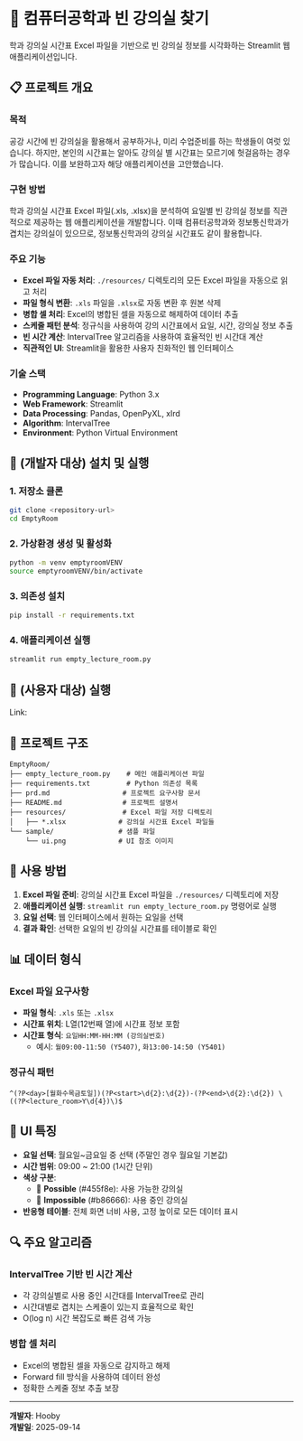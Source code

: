 # 🏫 컴퓨터공학과 빈 강의실 찾기

학과 강의실 시간표 Excel 파일을 기반으로 빈 강의실 정보를 시각화하는 Streamlit 웹 애플리케이션입니다.

## 📋 프로젝트 개요

### 목적
공강 시간에 빈 강의실을 활용해서 공부하거나, 미리 수업준비를 하는 학생들이 여럿 있습니다. 하지만, 본인의 시간표는 알아도 강의실 별 시간표는 모르기에 헛걸음하는 경우가 많습니다. 이를 보완하고자 해당 애플리케이션을 고안했습니다. 

### 구현 방법
학과 강의실 시간표 Excel 파일(.xls, .xlsx)을 분석하여 요일별 빈 강의실 정보를 직관적으로 제공하는 웹 애플리케이션을 개발합니다.
이때 컴퓨터공학과와 정보통신학과가 겹치는 강의실이 있으므로, 정보통신학과의 강의실 시간표도 같이 활용합니다. 

### 주요 기능
- **Excel 파일 자동 처리**: `./resources/` 디렉토리의 모든 Excel 파일을 자동으로 읽고 처리
- **파일 형식 변환**: `.xls` 파일을 `.xlsx`로 자동 변환 후 원본 삭제
- **병합 셀 처리**: Excel의 병합된 셀을 자동으로 해제하여 데이터 추출
- **스케줄 패턴 분석**: 정규식을 사용하여 강의 시간표에서 요일, 시간, 강의실 정보 추출
- **빈 시간 계산**: IntervalTree 알고리즘을 사용하여 효율적인 빈 시간대 계산
- **직관적인 UI**: Streamlit을 활용한 사용자 친화적인 웹 인터페이스

### 기술 스택
- **Programming Language**: Python 3.x
- **Web Framework**: Streamlit
- **Data Processing**: Pandas, OpenPyXL, xlrd
- **Algorithm**: IntervalTree
- **Environment**: Python Virtual Environment

## 🚀 (개발자 대상) 설치 및 실행

### 1. 저장소 클론
```bash
git clone <repository-url>
cd EmptyRoom
```

### 2. 가상환경 생성 및 활성화
```bash
python -m venv emptyroomVENV
source emptyroomVENV/bin/activate
```

### 3. 의존성 설치
```bash
pip install -r requirements.txt
```

### 4. 애플리케이션 실행
```bash
streamlit run empty_lecture_room.py
```

## 🚀 (사용자 대상) 실행
Link: 

## 📁 프로젝트 구조

```
EmptyRoom/
├── empty_lecture_room.py    # 메인 애플리케이션 파일
├── requirements.txt         # Python 의존성 목록
├── prd.md                  # 프로젝트 요구사항 문서
├── README.md               # 프로젝트 설명서
├── resources/              # Excel 파일 저장 디렉토리
│   ├── *.xlsx             # 강의실 시간표 Excel 파일들
└── sample/                # 샘플 파일
    └── ui.png             # UI 참조 이미지
```

## 🔧 사용 방법

1. **Excel 파일 준비**: 강의실 시간표 Excel 파일을 `./resources/` 디렉토리에 저장
2. **애플리케이션 실행**: `streamlit run empty_lecture_room.py` 명령어로 실행
3. **요일 선택**: 웹 인터페이스에서 원하는 요일을 선택
4. **결과 확인**: 선택한 요일의 빈 강의실 시간표를 테이블로 확인

## 📊 데이터 형식

### Excel 파일 요구사항
- **파일 형식**: `.xls` 또는 `.xlsx`
- **시간표 위치**: L열(12번째 열)에 시간표 정보 포함
- **시간표 형식**: `요일HH:MM-HH:MM (강의실번호)`
  - 예시: `월09:00-11:50 (Y5407)`, `화13:00-14:50 (Y5401)`

### 정규식 패턴
```regex
^(?P<day>[월화수목금토일])(?P<start>\d{2}:\d{2})-(?P<end>\d{2}:\d{2}) \((?P<lecture_room>Y\d{4})\)$
```

## 🎨 UI 특징

- **요일 선택**: 월요일~금요일 중 선택 (주말인 경우 월요일 기본값)
- **시간 범위**: 09:00 ~ 21:00 (1시간 단위)
- **색상 구분**:
  - 🔵 **Possible** (#455f8e): 사용 가능한 강의실
  - 🔴 **Impossible** (#b86666): 사용 중인 강의실
- **반응형 테이블**: 전체 화면 너비 사용, 고정 높이로 모든 데이터 표시

## 🔍 주요 알고리즘

### IntervalTree 기반 빈 시간 계산
- 각 강의실별로 사용 중인 시간대를 IntervalTree로 관리
- 시간대별로 겹치는 스케줄이 있는지 효율적으로 확인
- O(log n) 시간 복잡도로 빠른 검색 가능

### 병합 셀 처리
- Excel의 병합된 셀을 자동으로 감지하고 해제
- Forward fill 방식을 사용하여 데이터 완성
- 정확한 스케줄 정보 추출 보장

---

**개발자**: Hooby  
**개발일**: 2025-09-14  
